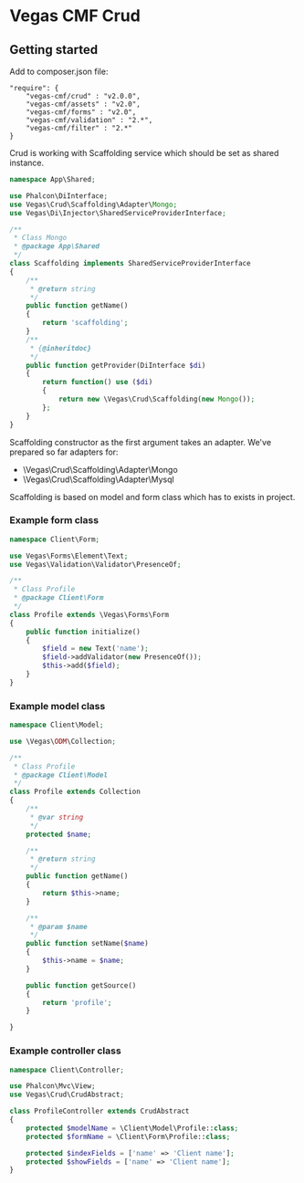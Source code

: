 # Vegas CMF Crud

## Getting started

Add to composer.json file:

```
"require": {
    "vegas-cmf/crud" : "v2.0.0",
    "vegas-cmf/assets" : "v2.0",
    "vegas-cmf/forms" : "v2.0",
    "vegas-cmf/validation" : "2.*",
    "vegas-cmf/filter" : "2.*"
}
```

Crud is working with Scaffolding service which should be set as shared instance.

```php
namespace App\Shared;

use Phalcon\DiInterface;
use Vegas\Crud\Scaffolding\Adapter\Mongo;
use Vegas\Di\Injector\SharedServiceProviderInterface;

/**
 * Class Mongo
 * @package App\Shared
 */
class Scaffolding implements SharedServiceProviderInterface
{
    /**
     * @return string
     */
    public function getName()
    {
        return 'scaffolding';
    }
    /**
     * {@inheritdoc}
     */
    public function getProvider(DiInterface $di)
    {
        return function() use ($di)
        {
            return new \Vegas\Crud\Scaffolding(new Mongo());
        };
    }
}
```

Scaffolding constructor as the first argument takes an adapter. We've prepared so far adapters for:

- \Vegas\Crud\Scaffolding\Adapter\Mongo
- \Vegas\Crud\Scaffolding\Adapter\Mysql

Scaffolding is based on model and form class which has to exists in project.

### Example form class

```php
namespace Client\Form;

use Vegas\Forms\Element\Text;
use Vegas\Validation\Validator\PresenceOf;

/**
 * Class Profile
 * @package Client\Form
 */
class Profile extends \Vegas\Forms\Form
{
    public function initialize()
    {
        $field = new Text('name');
        $field->addValidator(new PresenceOf());
        $this->add($field);
    }
}
```

### Example model class

```php
namespace Client\Model;

use \Vegas\ODM\Collection;

/**
 * Class Profile
 * @package Client\Model
 */
class Profile extends Collection
{
    /**
     * @var string
     */
    protected $name;

    /**
     * @return string
     */
    public function getName()
    {
        return $this->name;
    }

    /**
     * @param $name
     */
    public function setName($name)
    {
        $this->name = $name;
    }

    public function getSource()
    {
        return 'profile';
    }

}
```

### Example controller class

```php
namespace Client\Controller;

use Phalcon\Mvc\View;
use Vegas\Crud\CrudAbstract;

class ProfileController extends CrudAbstract
{
    protected $modelName = \Client\Model\Profile::class;
    protected $formName = \Client\Form\Profile::class;

    protected $indexFields = ['name' => 'Client name'];
    protected $showFields = ['name' => 'Client name'];
}
```